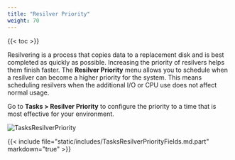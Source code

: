 ```yaml
---
title: "Resilver Priority"
weight: 70
---
```


{{< toc >}}

Resilvering is a process that copies data to a replacement disk and is best completed as quickly as possible.
Increasing the priority of resilvers helps them finish faster.
The **Resilver Priority** menu allows you to schedule when a resilver can become a higher priority for the system.
This means scheduling resilvers when the additional I/O or CPU use does not affect normal usage.

Go to **Tasks > Resilver Priority** to configure the priority to a time that is most effective for your environment.

![TasksResilverPriority](/images/CORE/12.0/TasksResilverPriority.png "Scheduling Resilver Priority Times")

{{< include file="static/includes/TasksResilverPriorityFields.md.part" markdown="true" >}}
